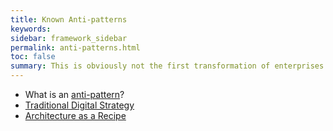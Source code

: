 ```yaml
---
title: Known Anti-patterns
keywords:
sidebar: framework_sidebar
permalink: anti-patterns.html
toc: false
summary: This is obviously not the first transformation of enterprises that has taken place. History has thought us that some patterns for transformation didn't work out so good. Let's learn from history to avoid “Those who don't know history are doomed to repeat it”.
---
```


* What is an [anti-pattern](http://martinfowler.com/bliki/AntiPattern.html)?
* [Traditional Digital Strategy](https://www.thoughtworks.com/insights/blog/digital-strategy-dead)
* [Architecture as a Recipe](http://doveltech.com/innovation/the-beginning-of-the-end-for-enterprise-architecture-frameworks/)
